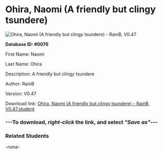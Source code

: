 # Ohira, Naomi (A friendly but clingy tsundere)

<img src="../../Files/Images/Ohira, Naomi (A friendly but clingy tsundere).png" title="Ohira, Naomi (A friendly but clingy tsundere) - RainB, V0.47">

**Database ID: #0076**

First Name: Naomi

Last Name: Ohira

Description: A friendly but clingy tsundere

Author: RainB

Version: V0.47

Download link: <a href="https://raw.githubusercontent.com/Arbiter1223/Daigaku-Gurashi-Custom-Students/master/Files/Student%20Files/Ohira%2C%20Naomi%20(A%20friendly%20but%20clingy%20tsundere)%20-%20RainB%2C%20V0.47.student">Ohira, Naomi (A friendly but clingy tsundere) - RainB, V0.47.student</a>

### ---**To download, _right-click_ the link, and select _"Save as"_**---

### Related Students

-none-
